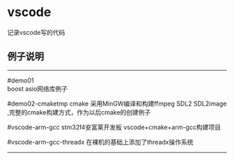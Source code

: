 # vscode
记录vscode写的代码

## 例子说明
---
#demo01  
boost asio网络库例子 

#demo02-cmaketmp
cmake  采用MinGW编译和构建ffmpeg SDL2 SDL2image ,完整的cmake构建方式，作为以后cmake的创建例子

#vscode-arm-gcc
stm32f4安富莱开发板  vscode+cmake+arm-gcc构建项目

#vscode-arm-gcc-threadx
在裸机的基础上添加了threadx操作系统

---
